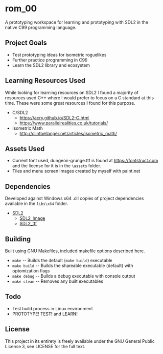 # rom_00

A prototyping workspace for learning and prototyping with SDL2 in the native C99 programming language.

## Project Goals

- Test prototyping ideas for isometric roguelikes
- Further practice programming in C99
- Learn the SDL2 library and ecosystem

## Learning Resources Used

While looking for learning resources on SDL2 I found a majority of resources used C++ where I would prefer to focus on a C standard at this time. These were some great resources I found for this purpose.

- C/SDL2
    - https://acry.github.io/SDL2-C.html
    - https://www.parallelrealities.co.uk/tutorials/
- Isometric Math
    - http://clintbellanger.net/articles/isometric_math/

## Assets Used

- Current font used, dungeon-grunge.ttf is found at https://fontstruct.com and the license for it is in the `\assets` folder.
- Tiles and menu screen images created by myself with paint.net

## Dependencies

Developed against Windows x64 .dll copies of project dependencies available in the `libs\x64` folder.

- [SDL2](https://www.libsdl.org)
    - [SDL2_Image](https://www.libsdl.org/projects/SDL_image/)
    - [SDL2_ttf](https://www.libsdl.org/projects/SDL_ttf/)

## Building

Built using GNU Makefiles, included makefile options described here.

- `make` -- Builds the default (`make build`) executable
- `make build` -- Builds the shareable executable (default) with optomization flags
- `make debug` -- Builds a debug executable with console output
- `make clean` -- Removes any built executables

## Todo

- Test build process in Linux environment
- PROTOTYPE! TEST! and LEARN!

## License

This project in its entirety is freely available under the GNU General Public License 3, see LICENSE for the full text.
